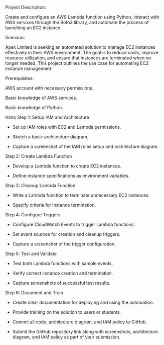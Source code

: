 
Project Description:

Create and configure an AWS Lambda function using Python, interact with AWS services through the Boto3 library, and automate the process of launching an EC2 instance.

Scenario:

Apex Limited is seeking an automated solution to manage EC2 instances effectively in their AWS environment. The goal is to reduce costs, improve resource utilization, and ensure that instances are terminated when no longer needed. This project outlines the use case for automating EC2 instance management.



Prerequisites:

AWS account with necessary permissions.

Basic knowledge of AWS services.

Basic knowledge of Python.



Hints
Step 1: Setup IAM and Architecture

- Set up IAM roles with EC2 and Lambda permissions.

- Sketch a basic architecture diagram.

- Capture a screenshot of the IAM roles setup and architecture diagram.

Step 2: Create Lambda Function

- Develop a Lambda function to create EC2 instances.

- Define instance specifications as environment variables.

Step 3: Cleanup Lambda Function

- Write a Lambda function to terminate unnecessary EC2 instances.

- Specify criteria for instance termination.

Step 4: Configure Triggers

- Configure CloudWatch Events to trigger Lambda functions.

- Set event sources for creation and cleanup triggers.

- Capture a screenshot of the trigger configuration.

Step 5: Test and Validate

- Test both Lambda functions with sample events.

- Verify correct instance creation and termination.

- Capture screenshots of successful test results.

Step 6: Document and Train

- Create clear documentation for deploying and using the automation.

- Provide training on the solution to users or students.

- Commit all code, architecture diagram, and IAM policy to GitHub.

- Submit the GitHub repository link along with screenshots, architecture diagram, and IAM policy as part of your submission.
